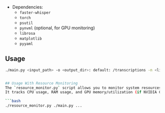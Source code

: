 - Dependencies:
  - `faster-whisper`
  - `torch`
  - `psutil`
  - `pynvml` (optional, for GPU monitoring)
  - `librosa`
  - `matplotlib`
  - `pyyaml`

## Usage
```bash
./main.py <input_path> -o <output_dir>: default: /transcriptions -n <limit>: optional, limit number of files processed


## Usage With Resource Monitoring
The `resource_monitor.py` script allows you to monitor system resources while running transcription jobs.
It tracks CPU usage, RAM usage, and GPU memory/utilization (if NVIDIA GPU is available) in real time.

```bash
./resource_monitor.py ./main.py ...
